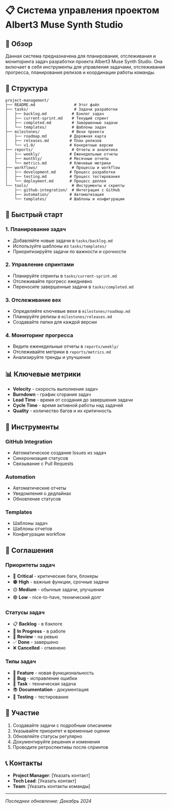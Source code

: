 # 📋 Система управления проектом Albert3 Muse Synth Studio

## 🎯 Обзор

Данная система предназначена для планирования, отслеживания и мониторинга задач разработки проекта Albert3 Muse Synth Studio. Она включает в себя инструменты для управления задачами, отслеживания прогресса, планирования релизов и координации работы команды.

## 📁 Структура

```
project-management/
├── README.md                 # Этот файл
├── tasks/                    # Задачи разработки
│   ├── backlog.md           # Бэклог задач
│   ├── current-sprint.md    # Текущий спринт
│   ├── completed.md         # Завершенные задачи
│   └── templates/           # Шаблоны задач
├── milestones/              # Вехи проекта
│   ├── roadmap.md          # Дорожная карта
│   ├── releases.md         # План релизов
│   └── v1.0/               # Конкретные версии
├── reports/                 # Отчеты и аналитика
│   ├── weekly/             # Еженедельные отчеты
│   ├── monthly/            # Месячные отчеты
│   └── metrics.md          # Ключевые метрики
├── workflows/               # Процессы и workflow
│   ├── development.md      # Процесс разработки
│   ├── testing.md          # Процесс тестирования
│   └── deployment.md       # Процесс деплоя
└── tools/                   # Инструменты и скрипты
    ├── github-integration/  # Интеграция с GitHub
    ├── automation/         # Автоматизация
    └── templates/          # Шаблоны и конфигурации
```

## 🚀 Быстрый старт

### 1. Планирование задач
- Добавляйте новые задачи в `tasks/backlog.md`
- Используйте шаблоны из `tasks/templates/`
- Приоритизируйте задачи по важности и срочности

### 2. Управление спринтами
- Планируйте спринты в `tasks/current-sprint.md`
- Отслеживайте прогресс ежедневно
- Переносите завершенные задачи в `tasks/completed.md`

### 3. Отслеживание вех
- Определяйте ключевые вехи в `milestones/roadmap.md`
- Планируйте релизы в `milestones/releases.md`
- Создавайте папки для каждой версии

### 4. Мониторинг прогресса
- Ведите еженедельные отчеты в `reports/weekly/`
- Отслеживайте метрики в `reports/metrics.md`
- Анализируйте тренды и улучшения

## 📊 Ключевые метрики

- **Velocity** - скорость выполнения задач
- **Burndown** - график сгорания задач
- **Lead Time** - время от создания до завершения задачи
- **Cycle Time** - время активной работы над задачей
- **Quality** - количество багов и их критичность

## 🔧 Инструменты

### GitHub Integration
- Автоматическое создание Issues из задач
- Синхронизация статусов
- Связывание с Pull Requests

### Automation
- Автоматические отчеты
- Уведомления о дедлайнах
- Обновление статусов

### Templates
- Шаблоны задач
- Шаблоны отчетов
- Конфигурации workflow

## 📝 Соглашения

### Приоритеты задач
- 🔴 **Critical** - критические баги, блокеры
- 🟠 **High** - важные функции, срочные задачи
- 🟡 **Medium** - обычные задачи, улучшения
- 🟢 **Low** - nice-to-have, технический долг

### Статусы задач
- 📋 **Backlog** - в бэклоге
- 🏃 **In Progress** - в работе
- 👀 **Review** - на ревью
- ✅ **Done** - завершено
- ❌ **Cancelled** - отменено

### Типы задач
- 🚀 **Feature** - новая функциональность
- 🐛 **Bug** - исправление ошибки
- 🔧 **Task** - техническая задача
- 📚 **Documentation** - документация
- 🧪 **Testing** - тестирование

## 🤝 Участие

1. Создавайте задачи с подробным описанием
2. Указывайте приоритет и временные оценки
3. Обновляйте статусы регулярно
4. Документируйте решения и изменения
5. Проводите ретроспективы после спринтов

## 📞 Контакты

- **Project Manager**: [Указать контакт]
- **Tech Lead**: [Указать контакт]
- **Team**: [Указать контакты команды]

---

*Последнее обновление: Декабрь 2024*